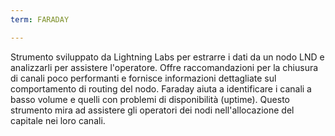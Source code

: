 ```yaml
---
term: FARADAY

---
```

Strumento sviluppato da Lightning Labs per estrarre i dati da un nodo LND e analizzarli per assistere l'operatore. Offre raccomandazioni per la chiusura di canali poco performanti e fornisce informazioni dettagliate sul comportamento di routing del nodo. Faraday aiuta a identificare i canali a basso volume e quelli con problemi di disponibilità (uptime). Questo strumento mira ad assistere gli operatori dei nodi nell'allocazione del capitale nei loro canali.